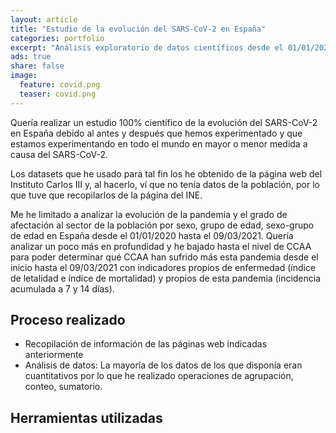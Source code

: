 ```yaml
---
layout: article
title: "Estudio de la evolución del SARS-CoV-2 en España"
categories: portfolio
excerpt: "Análisis exploratorio de datos científicos desde el 01/01/2020 hasta el 09/03/2021 obtenidos del Instituto Carlos III"
ads: true
share: false
image:
  feature: covid.png
  teaser: covid.png
---
```


Quería realizar un estudio 100% científico de la evolución del SARS-CoV-2 en España debido al antes y después que hemos experimentado y que estamos experimentando en todo el mundo en mayor o menor medida a causa del SARS-CoV-2.

Los datasets que he usado para tal fin los he obtenido de la página web del Instituto Carlos III y, al hacerlo, ví que no tenía datos de la población, por lo que tuve que recopilarlos de la página del INE.

Me he limitado a analizar la evolución de la pandemia y el grado de afectación al sector de la población por sexo, grupo de edad, sexo-grupo de edad en España desde el 01/01/2020 hasta el 09/03/2021. Quería analizar un poco más en profundidad y he bajado hasta el nivel de CCAA para poder determinar qué CCAA han sufrido más esta pandemia desde el inicio hasta el 09/03/2021 con indicadores propios de enfermedad (índice de letalidad e índice de mortalidad) y propios de esta pandemia (incidencia acumulada a 7 y 14 días).

## Proceso realizado

* Recopilación de información de las páginas web indicadas anteriormente
* Análisis de datos: La mayoría de los datos de los que disponía eran cuantitativos por lo que he realizado operaciones de agrupación, conteo, sumatorio. 

## Herramientas utilizadas
